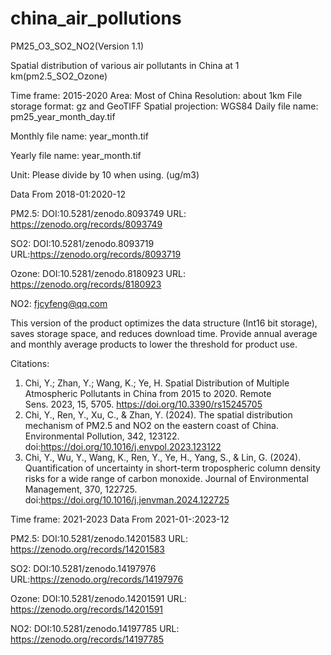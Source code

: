 # china_air_pollutions
PM25_O3_SO2_NO2(Version 1.1)

Spatial distribution of various air pollutants in China at 1 km(pm2.5_SO2_Ozone)

Time frame: 2015-2020
Area: Most of China
Resolution: about 1km
File storage format: gz and GeoTIFF
Spatial projection: WGS84
Daily file name: pm25_year_month_day.tif

Monthly file name: year_month.tif

Yearly file name: year_month.tif

Unit: Please divide by 10 when using. (ug/m3)

Data From 2018-01:2020-12

PM2.5: DOI:10.5281/zenodo.8093749
URL: https://zenodo.org/records/8093749

SO2: DOI:10.5281/zenodo.8093719
URL:https://zenodo.org/records/8093719

Ozone: DOI:10.5281/zenodo.8180923
URL: https://zenodo.org/records/8180923

NO2: fjcyfeng@qq.com

This version of the product optimizes the data structure (Int16 bit storage), saves storage space, and reduces download time. Provide annual average and monthly average products to lower the threshold for product use.

Citations:
1. Chi, Y.; Zhan, Y.; Wang, K.; Ye, H. Spatial Distribution of Multiple Atmospheric Pollutants in China from 2015 to 2020. Remote Sens. 2023, 15, 5705. https://doi.org/10.3390/rs15245705
2. Chi, Y., Ren, Y., Xu, C., & Zhan, Y. (2024). The spatial distribution mechanism of PM2.5 and NO2 on the eastern coast of China. Environmental Pollution, 342, 123122. doi:https://doi.org/10.1016/j.envpol.2023.123122
3. Chi, Y., Wu, Y., Wang, K., Ren, Y., Ye, H., Yang, S., & Lin, G. (2024). Quantification of uncertainty in short-term tropospheric column density risks for a wide range of carbon monoxide. Journal of Environmental Management, 370, 122725. doi:https://doi.org/10.1016/j.jenvman.2024.122725


Time frame: 2021-2023
Data From 2021-01-:2023-12

PM2.5: DOI:10.5281/zenodo.14201583
URL: https://zenodo.org/records/14201583

SO2: DOI:10.5281/zenodo.14197976	
URL:https://zenodo.org/records/14197976

Ozone: DOI:10.5281/zenodo.14201591
URL: https://zenodo.org/records/14201591

NO2: DOI:10.5281/zenodo.14197785
URL: https://zenodo.org/records/14197785
